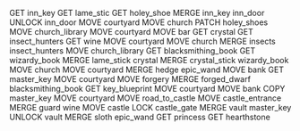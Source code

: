 GET inn_key
GET lame_stic
GET holey_shoe
MERGE inn_key inn_door
UNLOCK inn_door
MOVE courtyard
MOVE church
PATCH holey_shoes
MOVE church_library
MOVE courtyard
MOVE bar
GET crystal
GET insect_hunters
GET wine
MOVE courtyard
MOVE church
MERGE insects insect_hunters
MOVE church_library
GET blacksmithing_book
GET wizardy_book
MERGE lame_stick crystal
MERGE crystal_stick wizardy_book
MOVE church
MOVE courtyard
MERGE hedge epic_wand
MOVE bank
GET master_key
MOVE courtyard
MOVE forgery
MERGE forged_dwarf blacksmithing_book
GET key_blueprint
MOVE courtyard
MOVE bank
COPY master_key
MOVE courtyard
MOVE road_to_castle
MOVE castle_entrance
MERGE guard wine
MOVE castle
LOCK castle_gate
MERGE vault master_key
UNLOCK vault
MERGE sloth epic_wand
GET princess
GET hearthstone
